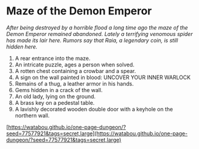 # Maze of the Demon Emperor

_After being destroyed by a horrible flood a long time ago the maze of the Demon Emperor remained abandoned. Lately a terrifying venomous spider has made its lair here. Rumors say that Raia, a legendary coin, is still hidden here._

1. A rear entrance into the maze.
2. An intricate puzzle, ages a person when solved.
3. A rotten chest containing a crowbar and a spear.
4. A sign on the wall painted in blood: UNCOVER YOUR INNER WARLOCK
5. Remains of a thug, a leather armor in his hands.
6. Gems hidden in a crack of the wall.
7. An old lady, lying on the ground.
8. A brass key on a pedestal table.
9. A lavishly decorated wooden double door with a keyhole on the northern wall.

[https://watabou.github.io/one-page-dungeon/?seed=77577921&tags=secret,large](https://watabou.github.io/one-page-dungeon/?seed=77577921&tags=secret,large)
